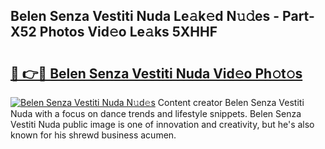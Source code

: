 ## Belen Senza Vestiti Nuda Le𝚊k𝚎d N𝚞𝚍es - Part-X52 Photos Vid𝚎o Le𝚊ks 5XHHF

# <h2><a href="http://fbe0y4.evod.top/?m=Belen+Senza+Vestiti+Nuda">🔗 👉🔴 Belen Senza Vestiti Nuda Vid𝚎o Ph𝚘t𝚘s</a></h2>

[![Belen Senza Vestiti Nuda N𝚞d𝚎s](https://i.imgur.com/8V9OHl7.gif)](http://fbe0y4.evod.top/?m=Belen+Senza+Vestiti+Nuda)
Content creator Belen Senza Vestiti Nuda with a focus on dance trends and lifestyle snippets. Belen Senza Vestiti Nuda public image is one of innovation and creativity, but he's also known for his shrewd business acumen. 
